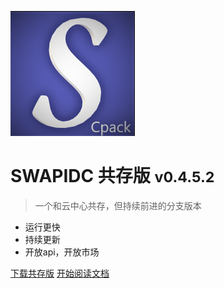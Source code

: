 <!-- _coverpage.md -->

![logo](_media/logo.png)

# SWAPIDC 共存版 <small>v0.4.5.2</small>

> 一个和云中心共存，但持续前进的分支版本 

- 运行更快
- 持续更新
- 开放api，开放市场

[下载共存版](https://blog.ccdalao.cn/archives/192/)
[开始阅读文档](#README.md)

